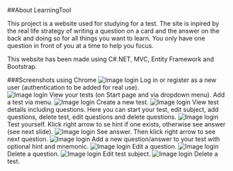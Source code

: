 ##About LearningTool

This project is a website used for studying for a test. The site is inpired by the real life strategy of writing a question on a card and the answer on the back and doing so for all things you want to learn. You only have one question in front of you at a time to help you focus.

This website has been made using C#.NET, MVC, Entity Framework and Bootstrap.

###Screenshots using Chrome
![Image login](/screenshots/login.png)
Log in or register as a new user (authentication to be added for real use).   
![Image login](/screenshots/index.png)
View your tests (on Start page and via dropdown menu). Add a test via menu.
![Image login](/screenshots/cretetest.png)
Create a new test.
![Image login](/screenshots/details.png)
View test details including questions. Here you can start your test, edit subject, add questions, delete test, edit questions and delete questions.
![Image login](/screenshots/question.png)
Test yourself. Klick right arrow to se hint if one exists, otherwise see answer (see next slide).
![Image login](/screenshots/answer.png)
See answer. Then klick right arrow to see next question.
![Image login](/screenshots/addqna.png)
Add a new question/answer to your test with optional hint and mnemonic.
![Image login](/screenshots/editq.png)
Edit a question.
![Image login](/screenshots/deleteq.png)
Delete a question.
![Image login](/screenshots/edittest.png)
Edit test subject.
![Image login](/screenshots/deletetest.png)
Delete a test.






